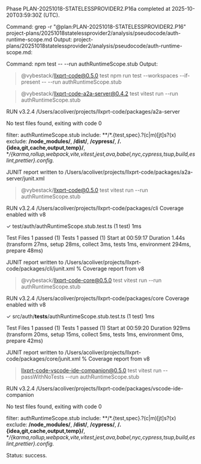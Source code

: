 <!-- @plan:PLAN-20251018-STATELESSPROVIDER2.P16a @requirement:REQ-SP2-004 -->
Phase PLAN-20251018-STATELESSPROVIDER2.P16a completed at 2025-10-20T03:59:30Z (UTC).

Command: grep -r "@plan:PLAN-20251018-STATELESSPROVIDER2.P16" project-plans/20251018statelessprovider2/analysis/pseudocode/auth-runtime-scope.md
Output:
project-plans/20251018statelessprovider2/analysis/pseudocode/auth-runtime-scope.md:<!-- @plan:PLAN-20251018-STATELESSPROVIDER2.P16 @requirement:REQ-SP2-004 -->

Command: npm test -- --run authRuntimeScope.stub
Output:
> @vybestack/llxprt-code@0.5.0 test
> npm run test --workspaces --if-present -- --run authRuntimeScope.stub


> @vybestack/llxprt-code-a2a-server@0.4.2 test
> vitest run --run authRuntimeScope.stub


 RUN  v3.2.4 /Users/acoliver/projects/llxprt-code/packages/a2a-server

No test files found, exiting with code 0

filter: authRuntimeScope.stub
include: **/*.{test,spec}.?(c|m)[jt]s?(x)
exclude:  **/node_modules/**, **/dist/**, **/cypress/**, **/.{idea,git,cache,output,temp}/**, **/{karma,rollup,webpack,vite,vitest,jest,ava,babel,nyc,cypress,tsup,build,eslint,prettier}.config.*

JUNIT report written to /Users/acoliver/projects/llxprt-code/packages/a2a-server/junit.xml

> @vybestack/llxprt-code@0.5.0 test
> vitest run --run authRuntimeScope.stub


 RUN  v3.2.4 /Users/acoliver/projects/llxprt-code/packages/cli
      Coverage enabled with v8

 ✓ test/auth/authRuntimeScope.stub.test.ts (1 test) 1ms

 Test Files  1 passed (1)
      Tests  1 passed (1)
   Start at  00:59:17
   Duration  1.44s (transform 27ms, setup 28ms, collect 3ms, tests 1ms, environment 294ms, prepare 48ms)

JUNIT report written to /Users/acoliver/projects/llxprt-code/packages/cli/junit.xml
 % Coverage report from v8

> @vybestack/llxprt-code-core@0.5.0 test
> vitest run --run authRuntimeScope.stub


 RUN  v3.2.4 /Users/acoliver/projects/llxprt-code/packages/core
      Coverage enabled with v8

 ✓ src/auth/__tests__/authRuntimeScope.stub.test.ts (1 test) 1ms

 Test Files  1 passed (1)
      Tests  1 passed (1)
   Start at  00:59:20
   Duration  929ms (transform 20ms, setup 15ms, collect 5ms, tests 1ms, environment 0ms, prepare 42ms)

JUNIT report written to /Users/acoliver/projects/llxprt-code/packages/core/junit.xml
 % Coverage report from v8

> llxprt-code-vscode-ide-companion@0.5.0 test
> vitest run --passWithNoTests --run authRuntimeScope.stub


 RUN  v3.2.4 /Users/acoliver/projects/llxprt-code/packages/vscode-ide-companion

No test files found, exiting with code 0

filter: authRuntimeScope.stub
include: **/*.{test,spec}.?(c|m)[jt]s?(x)
exclude:  **/node_modules/**, **/dist/**, **/cypress/**, **/.{idea,git,cache,output,temp}/**, **/{karma,rollup,webpack,vite,vitest,jest,ava,babel,nyc,cypress,tsup,build,eslint,prettier}.config.*

Status: success.
